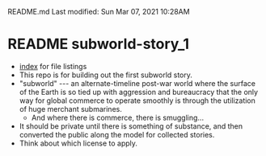 README.md
Last modified: Sun Mar 07, 2021  10:28AM


# README subworld-story_1
* [index](index.md) for file listings
* This repo is for building out the first subworld story.
* "subworld" --- an alternate-timeline post-war world where the surface of the Earth is so tied up with aggression and bureaucracy that the only way for global commerce to operate smoothly is through the utilization of huge merchant submarines.
	* And where there is commerce, there is smuggling... 
* It should be private until there is something of substance, and then converted the public along the model for collected stories.
* Think about which license to apply.



